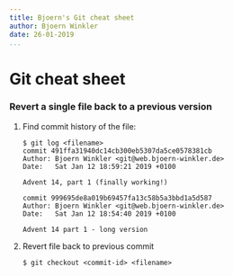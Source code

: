 ```yaml
---
title: Bjoern's Git cheat sheet
author: Bjoern Winkler
date: 26-01-2019
...
```


# Git cheat sheet

### Revert a single file back to a previous version
1) Find commit history of the file:

    ```
    $ git log <filename>
    commit 491ffa31940dc14cb300eb5307da5ce0578381cb
    Author: Bjoern Winkler <git@web.bjoern-winkler.de>
    Date:   Sat Jan 12 18:59:21 2019 +0100

    Advent 14, part 1 (finally working!)

    commit 999695de8a019b69457fa13c58b5a3bbd1a5d587
    Author: Bjoern Winkler <git@web.bjoern-winkler.de>
    Date:   Sat Jan 12 18:54:40 2019 +0100

    Advent 14 part 1 - long version
    ```

2) Revert file back to previous commit

    ```
    $ git checkout <commit-id> <filename>
    ```